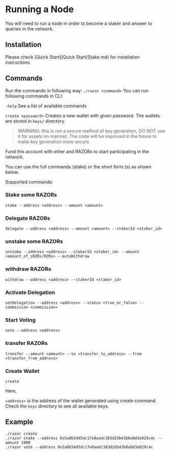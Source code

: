 # Running a Node
You will need to run a node in order to become a staker and answer to queries in the network.

## Installation

Please check [Quick Start](Quick Start/Stake.md) for installation instructions

## Commands
Run the commands in following way:
    `./razor <command>`
You can run following commands in CLI:

`-help` See a list of available commands

`create <password>`  Creates a new wallet with given password. The wallets are stored in `keys/` directory.

>WARNING: this is not a secure method of key generation, DO NOT use it for assets on mainnet.
The code will be improved in the future to make key generation more secure.

Fund this account with ether and RAZORs to start participating in the network.

You can use the full commands (stake) or the short form (s) as shown below.

Supported commands:

### Stake some RAZORs

    stake --address <address> --amount <amount>
    
### Delegate RAZORs

    delegate --address <address> --amount <amount> --stakerId <staker_id>

### unstake some RAZORs

    unstake --address <address> --stakerId <staker_id> --amount <amount_of_sRZRs/RZRs> --autoWithdraw

### withdraw RAZORs

    withdraw --address <address> --stakerId <staker_id>
    
### Activate Delegation

    setDelegation --address <address> --status <true_or_false> --commission <commission>

### Start Voting

    vote --address <address>

### transfer RAZORs

    transfer --amount <amount> --to <transfer_to_address> --from <transfer_from_address>

### Create Wallet

    create

Here,

`<address>` is the address of the wallet generated using create command. Check the `keys` directory to see all available keys.


## Example

    ./razor create
    ./razor stake --address 0x5a0b54d5dc17e0aadc383d2db43b0a0d3e029c4c --amount 1000
    ./razor vote --address 0x5a0b54d5dc17e0aadc383d2db43b0a0d3e029c4c
